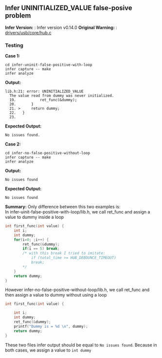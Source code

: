 ## Infer UNINITIALIZED_VALUE false-posive problem ##
**Infer Version:** : Infer version v0.14.0
**Original Warning:** : [drivers/usb/core/hub.c](https://github.com/OzanAlpay/linux-kernel-analysis/blob/clang-warning-reports/reports/v416/infer-014/drivers:usb:core:hub:c:uninitializedvalue:0004.md)  
### Testing ###
**Case 1:**  
```
cd infer-uninit-false-positive-with-loop
infer capture -- make
infer analyze
```
**Output:**  
```
lib.h:21: error: UNINITIALIZED_VALUE
  The value read from dummy was never initialized.
  19.   		ret_func(&dummy);
  20.   	}
  21. > 	return dummy;
  22.   }
  23.   
```
**Expected Output:**  
```
No issues found.
```  
**Case 2:**
```
cd infer-no-false-positive-without-loop
infer capture -- make
infer analyze
```
**Output:**
```
No issues found
```
**Expected Output:**
```
No issues found
```

**Summary:**
Only difference between this two examples is:  
In infer-uinit-false-positive-with-loop/lib.h, we call ret_func and assign a value to dummy inside a loop  
```C
int first_func(int value) {
	int i;
	int dummy;
	for(i=0; ;i++) {
		ret_func(&dummy);
		if(i == 5) break;
		/* with this break I tried to imitate:
			if (total_time >= HUB_DEBOUNCE_TIMEOUT)
			break;
		*/
	}
	return dummy;
}
```  
However infer-no-false-positive-without-loop/lib.h, we call ret_func and then assign a value to dummy without using a loop  
```C
int first_func(int value) {

	int i;
	int dummy;
	ret_func(&dummy);
	printf("Dummy is = %d \n", dummy);
	return dummy;
}
```
These two files infer output should be equal to ```No issues found```. Because in both cases, we assign a value to ```int dummy```



